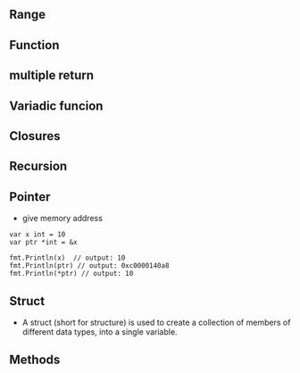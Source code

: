 ## Range

## Function

## multiple return

## Variadic funcion

## Closures

## Recursion

## Pointer

- give memory address

```
var x int = 10
var ptr *int = &x

fmt.Println(x)  // output: 10
fmt.Println(ptr) // output: 0xc0000140a8
fmt.Println(*ptr) // output: 10
```

## Struct

- A struct (short for structure) is used to create a collection of members of different data types, into a single variable.

## Methods
